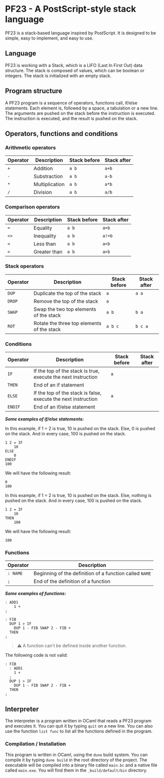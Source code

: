 # PF23 - A PostScript-style stack language

PF23 is a stack-based language inspired by PostScript. It is designed to be simple, easy to implement, and easy to use.

## Language

PF23 is working with a Stack, which is a LIFO (Last In First Out) data structure. The stack is composed of values, which can be boolean or integers. The stack is initialized with an empty stack.

## Program structure

A PF23 program is a sequence of operators, functions call, if/else statements. Each element is, followed by a space, a tabulation or a new line. The arguments are pushed on the stack before the instruction is executed. The instruction is executed, and the result is pushed on the stack.

## Operators, functions and conditions

### Arithmetic operators

| Operator | Description | Stack before | Stack after |
| --- | --- | --- | --- |
| `+` | Addition | `a b` | `a+b` |
| `-` | Substraction | `a b` | `a-b` |
| `*` | Multiplication | `a b` | `a*b` |
| `/` | Division | `a b` | `a/b` |

### Comparison operators

| Operator | Description | Stack before | Stack after |
| --- | --- | --- | --- |
| `=` | Equality | `a b` | `a=b` |
| `<>` | Inequality | `a b` | `a!=b` |
| `<` | Less than | `a b` | `a<b` |
| `>` | Greater than | `a b` | `a>b` |

### Stack operators

| Operator | Description | Stack before | Stack after |
| --- | --- | --- | --- |
| `DUP` | Duplicate the top of the stack | `a` | `a a` |
| `DROP` | Remove the top of the stack | `a` | |
| `SWAP` | Swap the two top elements of the stack | `a b` | `b a` |
| `ROT` | Rotate the three top elements of the stack | `a b c` | `b c a` |

### Conditions

| Operator | Description | Stack before | Stack after |
| --- | --- | --- | --- |
| `IF` | If the top of the stack is true, execute the next instruction | `a` | |
| `THEN` | End of an if statement | | |
| `ELSE` | If the top of the stack is false, execute the next instruction | `a` | |
| `ENDIF` | End of an if/else statement | | |

***Some examples of if/else statements:***

In this example, if 1 = 2 is true, 10 is pushed on the stack. Else, 0 is pushed on the stack.
And in every case, 100 is pushed on the stack.

```
1 2 = IF
    10
ELSE
    0
ENDIF
100
```

We will have the following result:

```
0
100

```

In this example, if 1 = 2 is true, 10 is pushed on the stack. Else, nothing is pushed on the stack.
And in every case, 100 is pushed on the stack.

```
1 2 = IF
    10
THEN
    100
```

We will have the following result:

```
100
```

### Functions

| Operator | Description |
| --- | --- |
| `: NAME` | Beginning of the definition of a function called `NAME` |
| `;` | End of the definition of a function |

***Some examples of functions:***

```
: ADD1
    1 +
;
```

```
: FIB 
  DUP 1 > IF 
    DUP 1 - FIB SWAP 2 - FIB + 
  THEN 
;
```

> :warning: A function can't be defined inside another function. 

The following code is not valid:

```
: FIB 
  : ADD1
    1 +
  ;
  DUP 1 > IF 
    DUP 1 - FIB SWAP 2 - FIB + 
  THEN
;
```

## Interpreter

The interpreter is a program written in OCaml that reads a PF23 program and executes it.
You can quit it by typing `quit` on a new line.
You can also use the function `list func` to list all the functions defined in the program.

### Compilation / Installation

This program is written in OCaml, using the `dune` build system. You can compile it by typing `dune build` in the root directory of the project.
The executable will be compiled into a binary file called `main.bc` and a native file called `main.exe`.
You will find them in the `_build/default/bin` directory.

